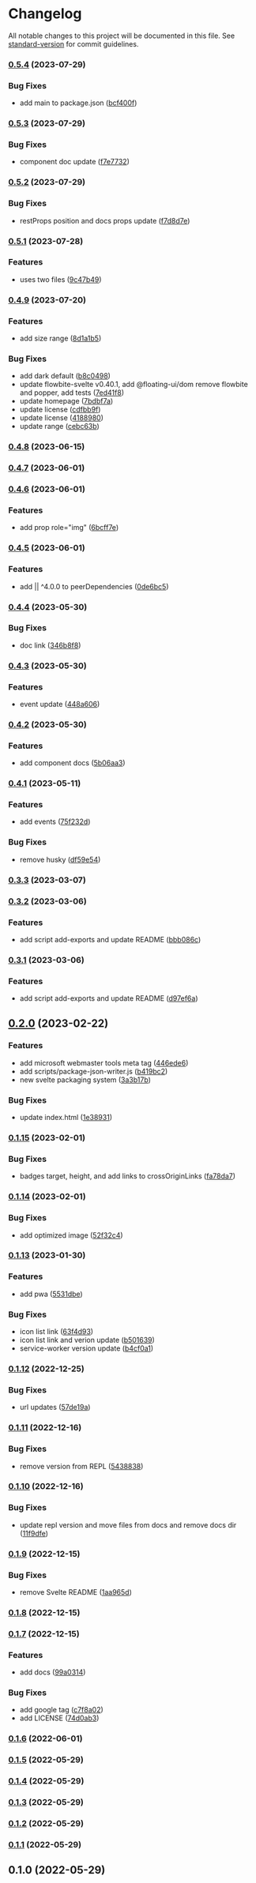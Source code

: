 # Changelog

All notable changes to this project will be documented in this file. See [standard-version](https://github.com/conventional-changelog/standard-version) for commit guidelines.

### [0.5.4](https://github.com/shinokada/svelte-bootstrap-svg-icons/compare/v0.5.3...v0.5.4) (2023-07-29)


### Bug Fixes

* add main to package.json ([bcf400f](https://github.com/shinokada/svelte-bootstrap-svg-icons/commit/bcf400f914537e8edeb5519db16456e78e3e411c))

### [0.5.3](https://github.com/shinokada/svelte-bootstrap-svg-icons/compare/v0.5.2...v0.5.3) (2023-07-29)


### Bug Fixes

* component doc update ([f7e7732](https://github.com/shinokada/svelte-bootstrap-svg-icons/commit/f7e773272407cbe1a1f03cede7710cc97f2d8c22))

### [0.5.2](https://github.com/shinokada/svelte-bootstrap-svg-icons/compare/v0.5.1...v0.5.2) (2023-07-29)


### Bug Fixes

* restProps position and docs props update ([f7d8d7e](https://github.com/shinokada/svelte-bootstrap-svg-icons/commit/f7d8d7ebbd6f292fd7d222edea1a1ec9bb477a12))

### [0.5.1](https://github.com/shinokada/svelte-bootstrap-svg-icons/compare/v0.4.9...v0.5.1) (2023-07-28)


### Features

* uses two files ([9c47b49](https://github.com/shinokada/svelte-bootstrap-svg-icons/commit/9c47b49ee1867bfd3a4b207228ff44160aa865a0))

### [0.4.9](https://github.com/shinokada/svelte-bootstrap-svg-icons/compare/v0.4.8...v0.4.9) (2023-07-20)


### Features

* add size range ([8d1a1b5](https://github.com/shinokada/svelte-bootstrap-svg-icons/commit/8d1a1b5107ec42adfbaa004d33bdf4f23aa7cbfe))


### Bug Fixes

* add dark default ([b8c0498](https://github.com/shinokada/svelte-bootstrap-svg-icons/commit/b8c04985e420d5911bd58681f53e84b09b1b4259))
* update flowbite-svelte v0.40.1, add @floating-ui/dom remove flowbite and popper, add tests ([7ed41f8](https://github.com/shinokada/svelte-bootstrap-svg-icons/commit/7ed41f84ef0119b230400fd3cbda3bba825dbea6))
* update homepage ([7bdbf7a](https://github.com/shinokada/svelte-bootstrap-svg-icons/commit/7bdbf7a9f39bfc337a160e227419e2231fe76e25))
* update license ([cdfbb9f](https://github.com/shinokada/svelte-bootstrap-svg-icons/commit/cdfbb9f9605e16101fd1fac63cb00e44da7431be))
* update license ([4188980](https://github.com/shinokada/svelte-bootstrap-svg-icons/commit/41889809ec378c0c2a787d8737bbb9e9ea3af150))
* update range ([cebc63b](https://github.com/shinokada/svelte-bootstrap-svg-icons/commit/cebc63bb1065c8e6bf6c4cacbd257c7c6fcfae62))

### [0.4.8](https://github.com/shinokada/svelte-bootstrap-svg-icons/compare/v0.4.7...v0.4.8) (2023-06-15)

### [0.4.7](https://github.com/shinokada/svelte-bootstrap-svg-icons/compare/v0.4.6...v0.4.7) (2023-06-01)

### [0.4.6](https://github.com/shinokada/svelte-bootstrap-svg-icons/compare/v0.4.5...v0.4.6) (2023-06-01)

### Features

- add prop role="img" ([6bcff7e](https://github.com/shinokada/svelte-bootstrap-svg-icons/commit/6bcff7e6789803dd37d5fad825696fca3f98d43e))

### [0.4.5](https://github.com/shinokada/svelte-bootstrap-svg-icons/compare/v0.4.4...v0.4.5) (2023-06-01)

### Features

- add || ^4.0.0 to peerDependencies ([0de6bc5](https://github.com/shinokada/svelte-bootstrap-svg-icons/commit/0de6bc5832ed816cbd60e46cea7b32cd497c7216))

### [0.4.4](https://github.com/shinokada/svelte-bootstrap-svg-icons/compare/v0.4.3...v0.4.4) (2023-05-30)

### Bug Fixes

- doc link ([346b8f8](https://github.com/shinokada/svelte-bootstrap-svg-icons/commit/346b8f8ef5aa10229ba3c5200faf6590aa26f180))

### [0.4.3](https://github.com/shinokada/svelte-bootstrap-svg-icons/compare/v0.4.2...v0.4.3) (2023-05-30)

### Features

- event update ([448a606](https://github.com/shinokada/svelte-bootstrap-svg-icons/commit/448a606a501f2993ac58e168eab509c61c3031c7))

### [0.4.2](https://github.com/shinokada/svelte-bootstrap-svg-icons/compare/v0.4.1...v0.4.2) (2023-05-30)

### Features

- add component docs ([5b06aa3](https://github.com/shinokada/svelte-bootstrap-svg-icons/commit/5b06aa3313369a0b0a88b206de044bd59a95df06))

### [0.4.1](https://github.com/shinokada/svelte-bootstrap-svg-icons/compare/v0.3.3...v0.4.1) (2023-05-11)

### Features

- add events ([75f232d](https://github.com/shinokada/svelte-bootstrap-svg-icons/commit/75f232def9ced9b8d7eea25010e56288aff31bee))

### Bug Fixes

- remove husky ([df59e54](https://github.com/shinokada/svelte-bootstrap-svg-icons/commit/df59e54ead9af6cfe2283ff2c92d56094aaacc01))

### [0.3.3](https://github.com/shinokada/svelte-bootstrap-svg-icons/compare/v0.3.2...v0.3.3) (2023-03-07)

### [0.3.2](https://github.com/shinokada/svelte-bootstrap-svg-icons/compare/v0.3.1...v0.3.2) (2023-03-06)

### Features

- add script add-exports and update README ([bbb086c](https://github.com/shinokada/svelte-bootstrap-svg-icons/commit/bbb086cf0bc39440370575300e40c7b331eb1dd5))

### [0.3.1](https://github.com/shinokada/svelte-bootstrap-svg-icons/compare/v0.2.0...v0.3.1) (2023-03-06)

### Features

- add script add-exports and update README ([d97ef6a](https://github.com/shinokada/svelte-bootstrap-svg-icons/commit/d97ef6ae8533b4c334e6a514e4030d7aaf61be87))

## [0.2.0](https://github.com/shinokada/svelte-bootstrap-svg-icons/compare/v0.1.15...v0.2.0) (2023-02-22)

### Features

- add microsoft webmaster tools meta tag ([446ede6](https://github.com/shinokada/svelte-bootstrap-svg-icons/commit/446ede62ddc4ba0ba6d93b2420d9ec0638f37b00))
- add scripts/package-json-writer.js ([b419bc2](https://github.com/shinokada/svelte-bootstrap-svg-icons/commit/b419bc2626f9fc6422afa29a46435a1d3088c06a))
- new svelte packaging system ([3a3b17b](https://github.com/shinokada/svelte-bootstrap-svg-icons/commit/3a3b17bdee8b46121edca33c1c60d9d182c0428f))

### Bug Fixes

- update index.html ([1e38931](https://github.com/shinokada/svelte-bootstrap-svg-icons/commit/1e38931e68dc9c4be6bb121dc99099064878ef1f))

### [0.1.15](https://github.com/shinokada/svelte-bootstrap-svg-icons/compare/v0.1.14...v0.1.15) (2023-02-01)

### Bug Fixes

- badges target, height, and add links to crossOriginLinks ([fa78da7](https://github.com/shinokada/svelte-bootstrap-svg-icons/commit/fa78da7d7bc9642ce88bf2e883fabc23e6657508))

### [0.1.14](https://github.com/shinokada/svelte-bootstrap-svg-icons/compare/v0.1.13...v0.1.14) (2023-02-01)

### Bug Fixes

- add optimized image ([52f32c4](https://github.com/shinokada/svelte-bootstrap-svg-icons/commit/52f32c4fb085f99edb4bb65988b681dea243bd1c))

### [0.1.13](https://github.com/shinokada/svelte-bootstrap-svg-icons/compare/v0.1.12...v0.1.13) (2023-01-30)

### Features

- add pwa ([5531dbe](https://github.com/shinokada/svelte-bootstrap-svg-icons/commit/5531dbea6c2de72042f7d1a90333a6b65e5f40d3))

### Bug Fixes

- icon list link ([63f4d93](https://github.com/shinokada/svelte-bootstrap-svg-icons/commit/63f4d93918c3c1048fb24c271a678fee64bd202a))
- icon list link and verion update ([b501639](https://github.com/shinokada/svelte-bootstrap-svg-icons/commit/b5016394b1b621cbfa321b4b924b2de0645cb76d))
- service-worker version update ([b4cf0a1](https://github.com/shinokada/svelte-bootstrap-svg-icons/commit/b4cf0a1b515463810e1953162caf45cb38baecd7))

### [0.1.12](https://github.com/shinokada/svelte-bootstrap-svg-icons/compare/v0.1.11...v0.1.12) (2022-12-25)

### Bug Fixes

- url updates ([57de19a](https://github.com/shinokada/svelte-bootstrap-svg-icons/commit/57de19a4c5259e4a8499b294a6cc8ccf9b90f259))

### [0.1.11](https://github.com/shinokada/svelte-bootstrap-svg-icons/compare/v0.1.10...v0.1.11) (2022-12-16)

### Bug Fixes

- remove version from REPL ([5438838](https://github.com/shinokada/svelte-bootstrap-svg-icons/commit/54388387538ab5f41ea63b22abf289dc6b59a54c))

### [0.1.10](https://github.com/shinokada/svelte-bootstrap-svg-icons/compare/v0.1.9...v0.1.10) (2022-12-16)

### Bug Fixes

- update repl version and move files from docs and remove docs dir ([11f9dfe](https://github.com/shinokada/svelte-bootstrap-svg-icons/commit/11f9dfeb42bf06e095d30df3f406cf6903363ee8))

### [0.1.9](https://github.com/shinokada/svelte-bootstrap-svg-icons/compare/v0.1.8...v0.1.9) (2022-12-15)

### Bug Fixes

- remove Svelte README ([1aa965d](https://github.com/shinokada/svelte-bootstrap-svg-icons/commit/1aa965d7ddba6b986ddb8b93d87c4e0631dc27bd))

### [0.1.8](https://github.com/shinokada/svelte-bootstrap-svg-icons/compare/v0.1.7...v0.1.8) (2022-12-15)

### [0.1.7](https://github.com/shinokada/svelte-bootstrap-svg-icons/compare/v0.1.6...v0.1.7) (2022-12-15)

### Features

- add docs ([99a0314](https://github.com/shinokada/svelte-bootstrap-svg-icons/commit/99a03149d96308e3cb2dec1c8e0cc823ff29ae27))

### Bug Fixes

- add google tag ([c7f8a02](https://github.com/shinokada/svelte-bootstrap-svg-icons/commit/c7f8a0217013bd5a2fc04878c0875ed84381a27a))
- add LICENSE ([74d0ab3](https://github.com/shinokada/svelte-bootstrap-svg-icons/commit/74d0ab3a6a7afec07b0728c500dc002deded05d9))

### [0.1.6](https://github.com/shinokada/svelte-bootstrap-svg-icons/compare/v0.1.5...v0.1.6) (2022-06-01)

### [0.1.5](https://github.com/shinokada/svelte-bootstrap-svg-icons/compare/v0.1.4...v0.1.5) (2022-05-29)

### [0.1.4](https://github.com/shinokada/svelte-bootstrap-svg-icons/compare/v0.1.3...v0.1.4) (2022-05-29)

### [0.1.3](https://github.com/shinokada/svelte-bootstrap/compare/v0.1.2...v0.1.3) (2022-05-29)

### [0.1.2](https://github.com/shinokada/svelte-bootstrap/compare/v0.1.1...v0.1.2) (2022-05-29)

### [0.1.1](https://github.com/shinokada/svelte-bootstrap/compare/v0.1.0...v0.1.1) (2022-05-29)

## 0.1.0 (2022-05-29)
